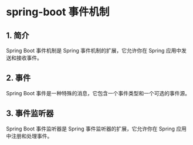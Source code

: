 # spring-boot 事件机制

## 1. 简介

Spring Boot 事件机制是 Spring 事件机制的扩展，它允许你在 Spring 应用中发送和接收事件。

## 2. 事件

Spring Boot 事件是一种特殊的消息，它包含一个事件类型和一个可选的事件源。

## 3. 事件监听器

Spring Boot 事件监听器是 Spring 事件监听器的扩展，它允许你在 Spring 应用中注册和处理事件。
